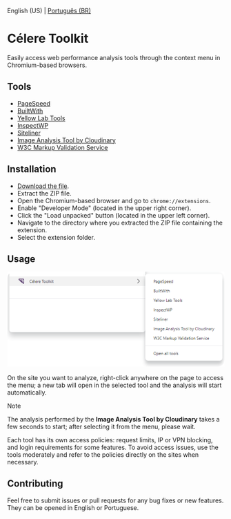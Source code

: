 English (US) | [Português (BR)](./README.pt-BR.md)

# Célere Toolkit

Easily access web performance analysis tools through the context menu in Chromium-based browsers.

## Tools

- [PageSpeed](https://pagespeed.web.dev/)
- [BuiltWith](https://builtwith.com/)
- [Yellow Lab Tools](https://yellowlab.tools/)
- [InspectWP](https://inspectwp.com/en)
- [Siteliner](https://www.siteliner.com/)
- [Image Analysis Tool by Cloudinary](https://webspeedtest.cloudinary.com/)
- [W3C Markup Validation Service](https://validator.w3.org/)

## Installation

- [Download the file](https://github.com/Celere-WP/celeridade/releases).
- Extract the ZIP file.
- Open the Chromium-based browser and go to `chrome://extensions`.
- Enable "Developer Mode" (located in the upper right corner).
- Click the "Load unpacked" button (located in the upper left corner).
- Navigate to the directory where you extracted the ZIP file containing the extension.
- Select the extension folder.

## Usage

![Screenshot](assets/context-menu.png)

On the site you want to analyze, right-click anywhere on the page to access the menu; a new tab will open in the selected tool and the analysis will start automatically.

> [!NOTE]
> The analysis performed by the **Image Analysis Tool by Cloudinary** takes a few seconds to start; after selecting it from the menu, please wait.
>
> Each tool has its own access policies: request limits, IP or VPN blocking, and login requirements for some features. To avoid access issues, use the tools moderately and refer to the policies directly on the sites when necessary.

## Contributing

Feel free to submit issues or pull requests for any bug fixes or new features. They can be opened in English or Portuguese.
